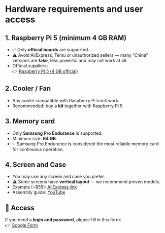 # Hardware requirements and user access

## 1. Raspberry Pi 5 (minimum 4 GB RAM)
- ✅ Only **official boards** are supported.  
- ⚠️ Avoid AliExpress, Temu or unauthorized sellers — many “China” versions are **fake**, less powerful and may not work at all.  
- Official suppliers:  
  👉 [Raspberry Pi 5 (4 GB official)](https://www.raspberrypi.com/products/raspberry-pi-5/?variant=raspberry-pi-5-4gb)

## 2. Cooler / Fan
- Any cooler compatible with Raspberry Pi 5 will work.  
- Recommended: buy a **kit** together with Raspberry Pi 5.

## 3. Memory card
- Only **Samsung Pro Endurance** is supported.  
- Minimum size: **64 GB**.  
- 💡 Samsung Pro Endurance is considered the most reliable memory card for continuous operation.

## 4. Screen and Case
- You may use any screen and case you prefer.  
- ⚠️ Some screens have **vertical layout** — we recommend proven models.  
- Example (~$55): [AliExpress link](https://www.aliexpress.com/item/1005009603362571.html)  
- Assembly guide: [YouTube](https://www.youtube.com/watch?v=tzQxse_rdSK)

## 🔑 Access
If you need a **login and password**, please fill in this form:  
👉 [Google Form](https://forms.gle/HuscuCD7rnQP25C4X6)
